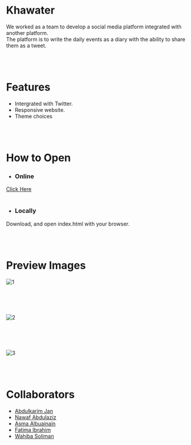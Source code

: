 # Khawater
We worked as a team to develop a social media platform integrated with another platform. <br>
The platform is to write the daily events as a diary with the ability to share them as a tweet.


<br>
<br>


# Features
- Intergrated with Twitter.
- Responsive website.
- Theme choices

<br>
<br>

# How to Open
- ### Online
[Click Here](https://akmofficial.github.io/Khawater/)
<br>
<br>
- ### Locally
Download, and open index.html with your browser.

<br>
<br>


# Preview Images
![1](https://github.com/AKMofficial/Khawater/assets/103380935/753f734b-33d0-45e8-aefd-0266ae28baea)



<br>
<br>
<br>

![2](https://github.com/AKMofficial/Khawater/assets/103380935/bc346051-f13f-402e-a6be-07677ff85b7d)

<br>
<br>
<br>

![3](https://github.com/AKMofficial/Khawater/assets/103380935/b080a68d-e9ad-46c9-ac07-db3da2224840)

<br>
<br>

# Collaborators
- [Abdulkarim Jan](https://github.com/AKMofficial)
- [Nawaf Abdulaziz](https://github.com/NawafAbdulaziz)
- [Asma Albuainain](https://github.com/AsmaMubarakk)
- [Fatima Ibrahim](https://github.com/Faitmhib)
- [Wahiba Soliman](https://github.com/WahibaSoliman)
